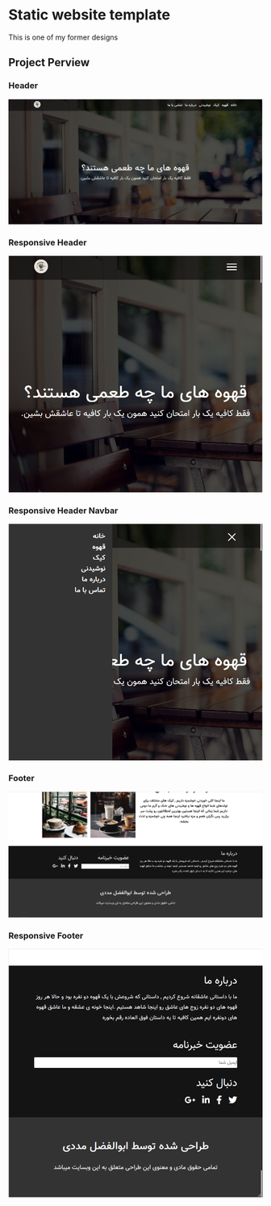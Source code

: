 # Static website template

This is one of my former  designs

## Project Perview
### Header

<div align="center">
  <img src="https://github.com/ab-md/cofffe-shop/blob/main/screenshots/header.png?raw=true" alt="home"/>
</div>

### Responsive Header

<div align="center">
  <img src="https://github.com/ab-md/cofffe-shop/blob/main/screenshots/responsive.png?raw=true" alt="home"/>
</div>

### Responsive Header Navbar

<div align="center">
  <img src="https://github.com/ab-md/cofffe-shop/blob/main/screenshots/nav.png?raw=true" alt="home"/>
</div>

### Footer

<div align="center">
  <img src="https://github.com/ab-md/cofffe-shop/blob/main/screenshots/footer.png?raw=true" alt="home"/>
</div>

### Responsive Footer

<div align="center">
  <img src="https://github.com/ab-md/cofffe-shop/blob/main/screenshots/responsive%20footer.png?raw=true" alt="home"/>
</div>